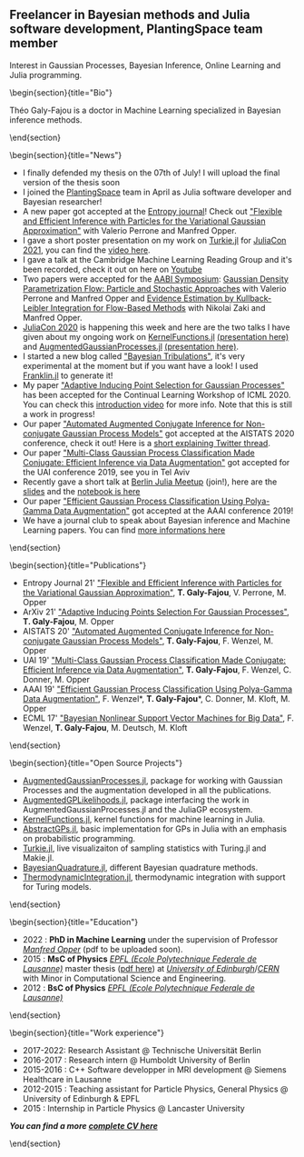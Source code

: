 ## Freelancer in Bayesian methods and Julia software development, PlantingSpace team member

Interest in Gaussian Processes, Bayesian Inference, Online Learning and Julia programming.

\begin{section}{title="Bio"}

Théo Galy-Fajou is a doctor in Machine Learning specialized in Bayesian inference methods.

\end{section}



\begin{section}{title="News"}

- I finally defended my thesis on the 07th of July! I will upload the final version of the thesis soon 
- I joined the [PlantingSpace](planting.space) team in April as Julia software developer and Bayesian researcher!
- A new paper got accepted at the [Entropy journal](https://www.mdpi.com/journal/entropy)! Check out ["Flexible and Efficient Inference with Particles for the Variational Gaussian Approximation"](https://www.mdpi.com/1099-4300/23/8/990) with Valerio Perrone and Manfred Opper.
- I gave a short poster presentation on my work on [Turkie.jl](https://github.com/theogf/Turkie.jl) for [JuliaCon 2021](https://juliacon.org/2021/), you can find the [video here](https://www.youtube.com/watch?v=Tu9GRus7-FM).
- I gave a talk at the Cambridge Machine Learning Reading Group and it's been recorded, check it out on here on [Youtube](https://www.youtube.com/watch?v=PtQGSFyzi6A)
- Two papers were accepted for the [AABI Symposium](http://approximateinference.org/): [Gaussian Density Parametrization Flow: Particle and Stochastic Approaches](https://openreview.net/forum?id=LclKtSfmf9I) with Valerio Perrone and Manfred Opper and [Evidence Estimation by Kullback-Leibler Integration for Flow-Based Methods](https://openreview.net/forum?id=LclKtSfmf9I) with Nikolai Zaki and Manfred Opper.
- [JuliaCon 2020](https://live.juliacon.org/) is happening this week and here are the two talks I have given about my ongoing work on [KernelFunctions.jl](https://github.com/JuliaGaussianProcesses/KernelFunctions.jl) [(presentation here)](https://live.juliacon.org/talk/YY9QEJ) and [AugmentedGaussianProcesses.jl](https://github.com/theogf/AugmentedGaussianProcesses.jl) [(presentation here)](https://live.juliacon.org/talk/CE7FZA).
- I started a new blog called ["Bayesian Tribulations"](./bayesiantribulations), it's very experimental at the moment but if you want have a look! I used [Franklin.jl](https://github.com/tlienart/Franklin.jl) to generate it!
- My paper ["Adaptive Inducing Point Selection for Gaussian Processes"](https://arxiv.org/abs/2107.10066) has been accepted for the Continual Learning Workshop of ICML 2020. You can check this [introduction video](https://youtu.be/aR_viPWNv1U) for more info. Note that this is still a work in progress!
- Our paper ["Automated Augmented Conjugate Inference for Non-conjugate Gaussian Process Models"](https://arxiv.org/abs/2002.11451) got accepted at the AISTATS 2020 conference, check it out! Here is a [short explaining Twitter thread](https://twitter.com/theo_gf/status/1233082060430020609). 
- Our paper ["Multi-Class Gaussian Process Classification Made Conjugate: Efficient Inference via Data Augmentation"](https://arxiv.org/abs/1905.09670) got accepted for the UAI conference 2019, see you in Tel Aviv
- Recently gave a short talk at [Berlin Julia Meetup](https://julia-users-berlin.github.io/)  (join!), here are the [slides](https://docs.google.com/presentation/d/1c5DZlq0rZUyELFPgI4bl0Lw7uUAuDLTHsCE7u-jkZG0/edit?usp=sharing)  and the [notebook is here](files/presentation_julia_meetup.ipynb)
- Our paper ["Efficient Gaussian Process Classification Using Polya-Gamma Data Augmentation"](https://arxiv.org/abs/1802.06383) got accepted at the AAAI conference 2019!
- We have a journal club to speak about Bayesian inference and Machine Learning papers. You can find [more informations here](journalclub)

\end{section}

\begin{section}{title="Publications"}

- Entropy Journal 21' ["Flexible and Efficient Inference with Particles for the Variational Gaussian Approximation"](https://www.mdpi.com/1099-4300/23/8/990), **T. Galy-Fajou**, V. Perrone, M. Opper
- ArXiv 21' ["Adaptive Inducing Points Selection For Gaussian Processes"](https://arxiv.org/abs/2107.10066), **T. Galy-Fajou**, M. Opper
- AISTATS 20' ["Automated Augmented Conjugate Inference for Non-conjugate Gaussian Process Models"](https://arxiv.org/abs/2002.11451), **T. Galy-Fajou**, F. Wenzel, M. Opper
- UAI 19' ["Multi-Class Gaussian Process Classification Made Conjugate: Efficient Inference via Data Augmentation"](https://arxiv.org/abs/1905.09670), **T. Galy-Fajou**, F. Wenzel, C. Donner, M. Opper
- AAAI 19' ["Efficient Gaussian Process Classification Using Polya-Gamma Data Augmentation"](https://arxiv.org/abs/1802.06383), F. Wenzel*, **T. Galy-Fajou***, C. Donner, M. Kloft, M. Opper
- ECML 17' ["Bayesian Nonlinear Support Vector Machines for Big Data"](http://ecmlpkdd2017.ijs.si/papers/paperID502.pdf), F. Wenzel, **T. Galy-Fajou**, M. Deutsch,  M. Kloft


\end{section}

\begin{section}{title="Open Source Projects"}

- [AugmentedGaussianProcesses.jl](https://github.com/theogf/AugmentedGaussianProcesses.jl), package for working with Gaussian Processes and the augmentation developed in all the publications.
- [AugmentedGPLikelihoods.jl](https://github.com/JuliaGaussianProcesses/AugmentedGPLikelihoods.jl), package interfacing the work in AugmentedGaussianProcesses.jl and the JuliaGP ecosystem.
- [KernelFunctions.jl](https://github.com/JuliaGaussianProcesses/KernelFunctions.jl), kernel functions for machine learning in Julia.
- [AbstractGPs.jl](https://github.com/JuliaGaussianProcesses/AbstractGPs.jl), basic implementation for GPs in Julia with an emphasis on probabilistic programming.
- [Turkie.jl](https://github.com/theogf/Turkie.jl), live visualizaiton of sampling statistics with Turing.jl and Makie.jl.
- [BayesianQuadrature.jl](https://github.com/theogf/BayesianQuadrature.jl), different Bayesian quadrature methods.
- [ThermodynamicIntegration.jl](https://github.com/theogf/ThermodynamicIntegration.jl), thermodynamic integration with support for Turing models.

\end{section}

\begin{section}{title="Education"}

- 2022 : **PhD in Machine Learning** under the supervision of Professor [_Manfred Opper_](https://www.ki.tu-berlin.de/menue/team/pr_dr_manfred_opper/forschungsgebiete/parameter/en/) (pdf to be uploaded soon).
- 2015 : **MsC of Physics** [_EPFL (Ecole Polytechnique Federale de Lausanne)_](https://epfl.ch/) master thesis ([pdf here](https://cds.cern.ch/record/2130608/files/CERN-THESIS-2015-288.pdf)) at [_University of Edinburgh_](https://www.ed.ac.uk/)/[_CERN_](https://home.cern/) with Minor in Computational Science and Engineering.
- 2012 : **BsC of Physics** [_EPFL (Ecole Polytechnique Federale de Lausanne)_](https://epfl.ch/)

\end{section}

\begin{section}{title="Work experience"}

- 2017-2022: Research Assistant @ Technische Universität Berlin
- 2016-2017 : Research intern @ Humboldt University of Berlin
- 2015-2016 : C++ Software developper in MRI development @ Siemens Healthcare in Lausanne
- 2012-2015 : Teaching assistant for Particle Physics, General Physics @ University of Edinburgh & EPFL
- 2015 : Internship in Particle Physics @ Lancaster University

***You can find a more [complete CV here](files/CV_GalyFajou.pdf)***

\end{section}
